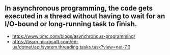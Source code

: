 ## In asynchronous programming, the code gets executed in a thread without having to wait for an I/O-bound or long-running task to finish.

- https://www.bmc.com/blogs/asynchronous-programming/
- https://learn.microsoft.com/en-us/dotnet/api/system.threading.tasks.task?view=net-7.0
